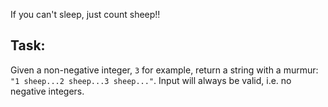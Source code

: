 If you can't sleep, just count sheep!!

## Task:
Given a non-negative integer, `3` for example, return a string with a murmur: `"1 sheep...2 sheep...3 sheep..."`.  Input will always be valid, i.e. no negative integers.
